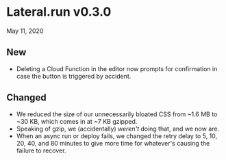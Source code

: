 # Lateral.run v0.3.0

May 11, 2020

## New

- Deleting a Cloud Function in the editor now prompts for confirmation in case
  the button is triggered by accident.

## Changed

- We reduced the size of our unnecessarily bloated CSS from ~1.6 MB to ~30 KB,
  which comes in at ~7 KB gzipped.
- Speaking of gzip, we (accidentally) _weren't_ doing that, and we now are.
- When an async run or deploy fails, we changed the retry delay to 5, 10, 20,
  40, and 80 minutes to give more time for whatever's causing the failure to
  recover.
